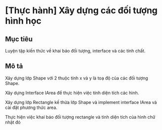 
# [Thực hành] Xây dựng các đối tượng hình học
## Mục tiêu

Luyện tập kiến thức về khai báo đối tượng, interface và các tính chất.
## Mô tả

Xây dựng lớp Shape với 2 thuộc tính x và y là toạ độ của các đối tượng Shape.

Xây dựng Interface IArea để thực hiện việc tính diện tích các hình.

Xây dựng lớp Rectangle kế thừa lớp Shape và implement interface IArea và cài đặt phương thức area.

Thực hiện việc khai báo đối tượng rectangle và tính diện tích của hình chữ nhật đó
